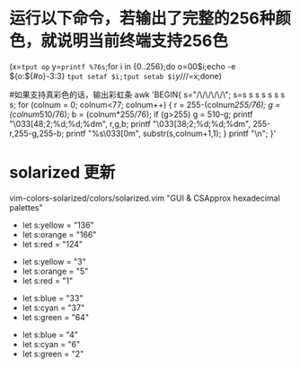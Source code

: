 # 运行以下命令，若输出了完整的256种颜色，就说明当前终端支持256色
(x=`tput op` y=`printf %76s`;for i in {0..256};do o=00$i;echo -e ${o:${#o}-3:3} `tput setaf $i;tput setab $i`${y// /=}$x;done)

#如果支持真彩色的话，输出彩虹条
awk 'BEGIN{
    s="/\\/\\/\\/\\/\\"; s=s s s s s s s s;
    for (colnum = 0; colnum<77; colnum++) {
        r = 255-(colnum*255/76);
        g = (colnum*510/76);
        b = (colnum*255/76);
        if (g>255) g = 510-g;
        printf "\033[48;2;%d;%d;%dm", r,g,b;
        printf "\033[38;2;%d;%d;%dm", 255-r,255-g,255-b;
        printf "%s\033[0m", substr(s,colnum+1,1);
    }
    printf "\n";
}'

# solarized 更新
vim-colors-solarized/colors/solarized.vim "GUI & CSApprox hexadecimal palettes"
-    let s:yellow      = "136"
-    let s:orange      = "166"
-    let s:red         = "124"
+    let s:yellow      = "3"
+    let s:orange      = "5"
+    let s:red         = "1"
-    let s:blue        = "33"
-    let s:cyan        = "37"
-    let s:green       = "64"
+    let s:blue        = "4"
+    let s:cyan        = "6"
+    let s:green       = "2"

